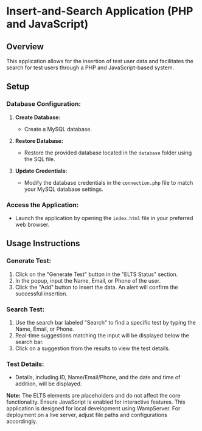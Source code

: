 # Insert-and-Search Application (PHP and JavaScript)

## Overview

This application allows for the insertion of test user data and facilitates the search for test users through a PHP and JavaScript-based system.

## Setup

### Database Configuration:

1. **Create Database:**
   - Create a MySQL database.

2. **Restore Database:**
   - Restore the provided database located in the `database` folder using the SQL file.

3. **Update Credentials:**
   - Modify the database credentials in the `connection.php` file to match your MySQL database settings.

### Access the Application:

- Launch the application by opening the `index.html` file in your preferred web browser.

## Usage Instructions

### Generate Test:

1. Click on the "Generate Test" button in the "ELTS Status" section.
2. In the popup, input the Name, Email, or Phone of the user.
3. Click the "Add" button to insert the data. An alert will confirm the successful insertion.

### Search Test:

1. Use the search bar labeled "Search" to find a specific test by typing the Name, Email, or Phone.
2. Real-time suggestions matching the input will be displayed below the search bar.
3. Click on a suggestion from the results to view the test details.

### Test Details:

- Details, including ID, Name/Email/Phone, and the date and time of addition, will be displayed.

**Note:** The ELTS elements are placeholders and do not affect the core functionality. Ensure JavaScript is enabled for interactive features. This application is designed for local development using WampServer. For deployment on a live server, adjust file paths and configurations accordingly.

